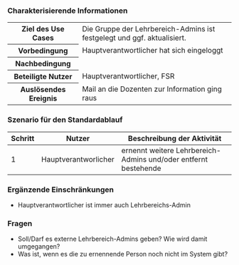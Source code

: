 ### Charakterisierende Informationen 

<table>
    <tr>
        <th>Ziel des Use Cases </th>
        <td> Die Gruppe der Lehrbereich-Admins ist festgelegt und ggf. aktualisiert. </td>
    </tr>
    <tr>
        <th>Vorbedingung </th>
        <td> Hauptverantwortlicher hat sich eingeloggt </td>
    </tr>
    <tr>
        <th>Nachbedingung </th>
        <td> </td>
    </tr>
    <tr>
        <th>Beteiligte Nutzer </th>
        <td> Hauptverantwortlicher, FSR </td>
    </tr>
    <tr>
        <th>Auslösendes Ereignis </th>
        <td> Mail an die Dozenten zur Information ging raus </td>
    </tr>
</table>


### Szenario für den Standardablauf 

| Schritt | Nutzer | Beschreibung der Aktivität |
|---------|--------|----------------------------|
| 1 | Hauptverantworlicher | ernennt weitere Lehrbereich-Admins und/oder entfernt bestehende |


### Ergänzende Einschränkungen 

* Hauptverantwortlicher ist immer auch Lehrbereichs-Admin


### Fragen 

* Soll/Darf es externe Lehrbereich-Admins geben? Wie wird damit umgegangen?
* Was ist, wenn es die zu ernennende Person noch nicht im System gibt?